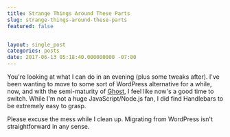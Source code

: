 ```yaml
---
title: Strange Things Around These Parts
slug: strange-things-around-these-parts
featured: false


layout: single_post
categories: posts
date: 2017-06-13 05:18:40.000000000 -07:00
---
```


You're looking at what I can do in an evening (plus some tweaks after). I've been wanting to move to some sort of WordPress alternative for a while, now, and with the semi-maturity of [Ghost](//ghost.org), I feel like now's a good time to switch. While I'm not a huge JavaScript/Node.js fan, I did find Handlebars to be extremely easy to grasp.

Please excuse the mess while I clean up. Migrating from WordPress isn't straightforward in any sense.

